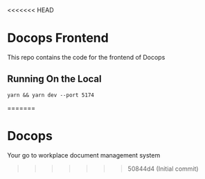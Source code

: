 <<<<<<< HEAD
# Docops Frontend
This repo contains the code for the frontend of Docops

## Running On the Local
    yarn && yarn dev --port 5174
=======
# Docops
Your go to workplace document management system
>>>>>>> 50844d4 (Initial commit)
